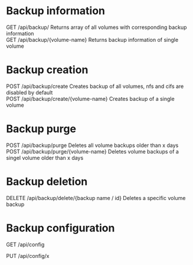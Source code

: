 # Backup information
GET     /api/backup/                     Returns array of all volumes with corresponding backup information  
GET     /api/backup/{volume-name}        Returns backup information of single volume  

# Backup creation
POST    /api/backup/create                Creates backup of all volumes, nfs and cifs are disabled by default  
POST    /api/backup/create/{volume-name}  Creates backup of a single volume  

# Backup purge
POST    /api/backup/purge                       Deletes all volume backups older than x days
POST    /api/backup/purge/{volume-name}         Deletes volume backups of a singel volume older than x days

# Backup deletion
DELETE    /api/backup/delete/{backup name / id}   Deletes a specific volume backup

# Backup configuration
GET     /api/config

PUT /api/config/x